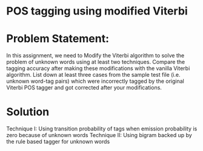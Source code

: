 # POS tagging using modified Viterbi

# Problem Statement:

In this assignment, we need to Modify the Viterbi algorithm to solve the problem of unknown words using at least two techniques.
Compare the tagging accuracy after making these modifications with the vanilla Viterbi algorithm.
List down at least three cases from the sample test file (i.e. unknown word-tag pairs) which were incorrectly tagged by the original Viterbi POS tagger and got corrected after your modifications.

# Solution
Technique I: Using transition probability of tags when emission probability is zero because of unknown words
Technique II: Using bigram backed up by the rule based tagger for unknown words
